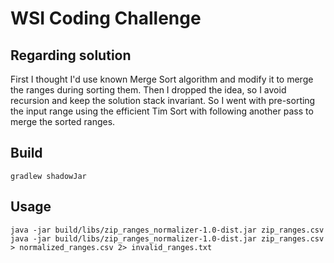 # WSI Coding Challenge

## Regarding solution

First I thought I'd use known Merge Sort algorithm and modify it to merge the ranges during sorting them.
Then I dropped the idea, so I avoid recursion and keep the solution stack invariant.
So I went with pre-sorting the input range using the efficient Tim Sort with following another pass to merge the sorted ranges.

## Build

```
gradlew shadowJar
```

## Usage

```
java -jar build/libs/zip_ranges_normalizer-1.0-dist.jar zip_ranges.csv
java -jar build/libs/zip_ranges_normalizer-1.0-dist.jar zip_ranges.csv > normalized_ranges.csv 2> invalid_ranges.txt
```
